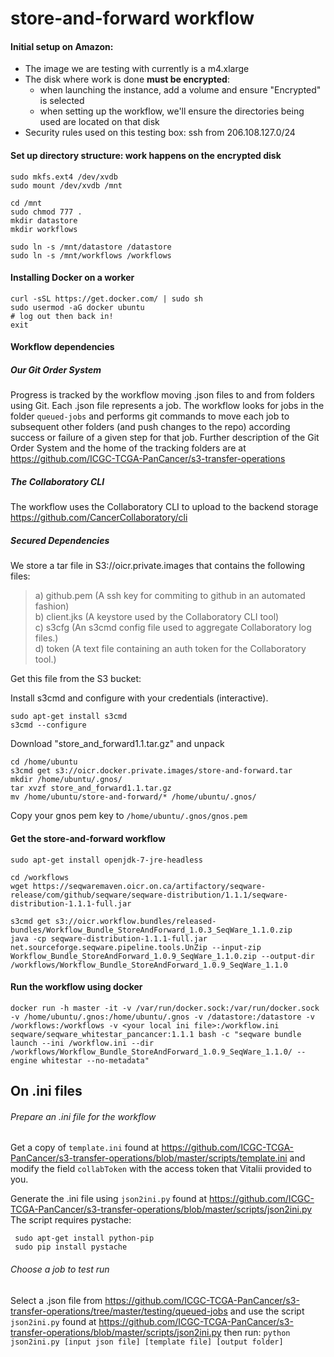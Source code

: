 # store-and-forward workflow

#### Initial setup on Amazon:
  - The image we are testing with currently is a m4.xlarge
  - The disk where work is done **must be encrypted**:
      - when launching the instance, add a volume and ensure "Encrypted" is selected
      - when setting up the workflow, we'll ensure the directories being used are located on that disk
  - Security rules used on this testing box: ssh from 206.108.127.0/24

#### Set up directory structure: work happens on the encrypted disk
```
sudo mkfs.ext4 /dev/xvdb
sudo mount /dev/xvdb /mnt

cd /mnt
sudo chmod 777 .
mkdir datastore
mkdir workflows

sudo ln -s /mnt/datastore /datastore
sudo ln -s /mnt/workflows /workflows
```  

#### Installing Docker on a worker
```
curl -sSL https://get.docker.com/ | sudo sh
sudo usermod -aG docker ubuntu
# log out then back in!
exit
```

#### Workflow dependencies
##### Our Git Order System
Progress is tracked by the workflow moving .json files to and from folders using Git. Each .json file represents a job. The workflow looks for jobs in the folder `queued-jobs` and performs git commands to move each job to subsequent other folders (and push changes to the repo) according success or failure of a given step for that job.
Further description of the Git Order System and the home of the tracking folders are at https://github.com/ICGC-TCGA-PanCancer/s3-transfer-operations

##### The Collaboratory CLI
The workflow uses the Collaboratory CLI to upload to the backend storage
https://github.com/CancerCollaboratory/cli

##### Secured Dependencies
We store a tar file in S3://oicr.private.images that contains the following files:<br>
>a) github.pem (A ssh key for commiting to github in an automated fashion)<br>
>b) client.jks (A keystore used by the Collaboratory CLI tool)<br>
>c) s3cfg (An s3cmd config file used to aggregate Collaboratory log files.)<br>
>d) token (A text file containing an auth token for the Collaboratory tool.)<br>

Get this file from the S3 bucket:

Install s3cmd and configure with your credentials (interactive).
```
sudo apt-get install s3cmd
s3cmd --configure
```
Download "store_and_forward1.1.tar.gz" and unpack
```
cd /home/ubuntu
s3cmd get s3://oicr.docker.private.images/store-and-forward.tar
mkdir /home/ubuntu/.gnos/
tar xvzf store_and_forward1.1.tar.gz
mv /home/ubuntu/store-and-forward/* /home/ubuntu/.gnos/
```
Copy your gnos pem key to `/home/ubuntu/.gnos/gnos.pem`


#### Get the store-and-forward workflow
```
sudo apt-get install openjdk-7-jre-headless

cd /workflows
wget https://seqwaremaven.oicr.on.ca/artifactory/seqware-release/com/github/seqware/seqware-distribution/1.1.1/seqware-distribution-1.1.1-full.jar

s3cmd get s3://oicr.workflow.bundles/released-bundles/Workflow_Bundle_StoreAndForward_1.0.3_SeqWare_1.1.0.zip
java -cp seqware-distribution-1.1.1-full.jar net.sourceforge.seqware.pipeline.tools.UnZip --input-zip Workflow_Bundle_StoreAndForward_1.0.9_SeqWare_1.1.0.zip --output-dir /workflows/Workflow_Bundle_StoreAndForward_1.0.9_SeqWare_1.1.0
```

#### Run the workflow using docker
```
docker run -h master -it -v /var/run/docker.sock:/var/run/docker.sock -v /home/ubuntu/.gnos:/home/ubuntu/.gnos -v /datastore:/datastore -v /workflows:/workflows -v <your local ini file>:/workflow.ini seqware/seqware_whitestar_pancancer:1.1.1 bash -c "seqware bundle launch --ini /workflow.ini --dir /workflows/Workflow_Bundle_StoreAndForward_1.0.9_SeqWare_1.1.0/ --engine whitestar --no-metadata"
```

## On .ini files
###### Prepare an .ini file for the workflow
Get a copy of `template.ini` found at https://github.com/ICGC-TCGA-PanCancer/s3-transfer-operations/blob/master/scripts/template.ini and modify the field `collabToken` with the access token that Vitalii provided to you.

Generate the .ini file using `json2ini.py` found at https://github.com/ICGC-TCGA-PanCancer/s3-transfer-operations/blob/master/scripts/json2ini.py
The script requires pystache:
```
 sudo apt-get install python-pip
 sudo pip install pystache
```

###### Choose a job to test run
Select a .json file from https://github.com/ICGC-TCGA-PanCancer/s3-transfer-operations/tree/master/testing/queued-jobs
and use the script `json2ini.py` found at https://github.com/ICGC-TCGA-PanCancer/s3-transfer-operations/blob/master/scripts/json2ini.py then run:
`python json2ini.py [input json file] [template file] [output folder]`
